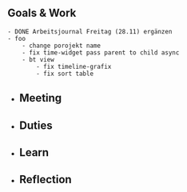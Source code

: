 ## Goals & Work
	- DONE Arbeitsjournal Freitag (28.11) ergänzen
	- foo
		- change porojekt name
		- fix time-widget pass parent to child async
		- bt view
			- fix timeline-grafix
			- fix sort table
- ## Meeting
- ## Duties
- ## Learn
- ## Reflection
